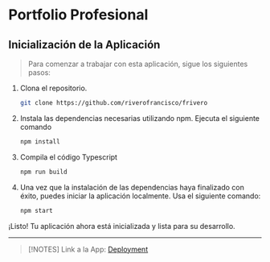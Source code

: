 # Portfolio Profesional

## Inicialización de la Aplicación

> Para comenzar a trabajar con esta aplicación, sigue los siguientes pasos:

1. Clona el repositorio.

   ```sh
   git clone https://github.com/riverofrancisco/frivero

   ```

2. Instala las dependencias necesarias utilizando npm. Ejecuta el siguiente comando
   ```sh
   npm install

   ```
3. Compila el código Typescript

   ```sh
   npm run build

   ```

4. Una vez que la instalación de las dependencias haya finalizado con éxito, puedes iniciar la aplicación localmente. Usa el siguiente comando:

   ```sh
   npm start
   ```

¡Listo! Tu aplicación ahora está inicializada y lista para su desarrollo.

---

>[!NOTES] Link a la App: [Deployment](https://frivero.com.ar/)
